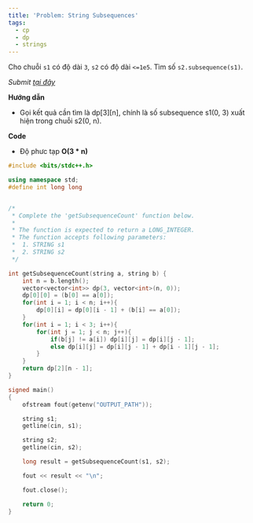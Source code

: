 ```yaml
---
title: 'Problem: String Subsequences'
tags:
  - cp
  - dp
  - strings
---
```

Cho chuỗi `s1` có độ dài `3`, `s2` có độ dài `<=1e5`. Tìm số `s2.subsequence(s1)`.

<!--more-->

*Submit [tại đây](https://www.hackerrank.com/test/5k8aftrdekm/questions/gdbs88p9h9n)*

**Hướng dẫn**
  - Gọi kết quả cần tìm là dp[3][n], chính là số subsequence s1(0, 3) xuất hiện trong chuỗi s2(0, n).

**Code**

- Độ phưc tạp **O(3 * n)**

```cpp
#include <bits/stdc++.h>

using namespace std;
#define int long long


/*
 * Complete the 'getSubsequenceCount' function below.
 *
 * The function is expected to return a LONG_INTEGER.
 * The function accepts following parameters:
 *  1. STRING s1
 *  2. STRING s2
 */

int getSubsequenceCount(string a, string b) {
    int n = b.length();
    vector<vector<int>> dp(3, vector<int>(n, 0));
    dp[0][0] = (b[0] == a[0]);
    for(int i = 1; i < n; i++){
        dp[0][i] = dp[0][i - 1] + (b[i] == a[0]);
    }
    for(int i = 1; i < 3; i++){
        for(int j = 1; j < n; j++){
            if(b[j] != a[i]) dp[i][j] = dp[i][j - 1];
            else dp[i][j] = dp[i][j - 1] + dp[i - 1][j - 1];
        }
    }
    return dp[2][n - 1];
}

signed main()
{
    ofstream fout(getenv("OUTPUT_PATH"));

    string s1;
    getline(cin, s1);

    string s2;
    getline(cin, s2);

    long result = getSubsequenceCount(s1, s2);

    fout << result << "\n";

    fout.close();

    return 0;
}
```
